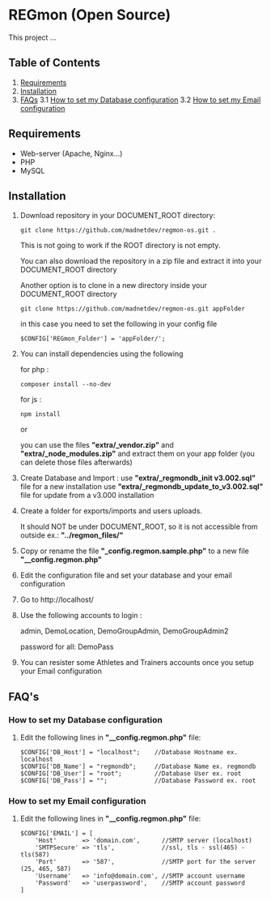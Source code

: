 # REGmon (Open Source)
This project ...


## Table of Contents
 1. [Requirements](#requirements)
 2. [Installation](#installation)
 3. [FAQs](#faqs)
 3.1 [How to set my Database configuration](#How-to-set-my-Database-configuration)
 3.2 [How to set my Email configuration](#How-to-set-my-Email-configuration)


## Requirements
* Web-server (Apache, Nginx...)
* PHP
* MySQL 

## Installation
1. Download repository in your DOCUMENT_ROOT directory:
    ```
    git clone https://github.com/madnetdev/regmon-os.git .
    ```
    This is not going to work if the ROOT directory is not empty.

    You can also download the repository in a zip file and extract it into your DOCUMENT_ROOT directory

    Another option is to clone in a new directory inside your DOCUMENT_ROOT directory
    ```
    git clone https://github.com/madnetdev/regmon-os.git appFolder
    ```
    in this case you need to set the following in your config file
    ```
    $CONFIG['REGmon_Folder'] = 'appFolder/';
    ```

 2. You can install dependencies using the following

    for php :
    ```
    composer install --no-dev
    ```
    for js :
    ```
    npm install
    ```
    or 

    you can use the files **"extra/_vendor.zip"** and **"extra/_node_modules.zip"** and extract them on your app folder (you can delete those files afterwards)

3. Create Database and Import :
    use **"extra/_regmondb_init v3.002.sql"** file for a new installation
    use **"extra/_regmondb_update_to_v3.002.sql"** file for update from a v3.000 installation

4. Create a folder for exports/imports and users uploads.

    It should NOT be under DOCUMENT_ROOT, so it is not accessible from outside
    ex.: **"../regmon_files/"**   

5. Copy or rename the file **"_config.regmon.sample.php"** to a new file **"__config.regmon.php"**

6. Edit the configuration file and set your database and your email configuration

7. Go to http://localhost/ 

8. Use the following accounts to login :

    admin, DemoLocation, DemoGroupAdmin, DemoGroupAdmin2

    password for all: DemoPass

9. You can resister some Athletes and Trainers accounts once you setup your Email configuration



## FAQ's

### How to set my Database configuration
1. Edit the following lines in **"__config.regmon.php"** file:
    ```
    $CONFIG['DB_Host'] = "localhost";    //Database Hostname ex. localhost
    $CONFIG['DB_Name'] = "regmondb";     //Database Name ex. regmondb
    $CONFIG['DB_User'] = "root";         //Database User ex. root
    $CONFIG['DB_Pass'] = "";             //Database Password ex. root
    ```

### How to set my Email configuration
1. Edit the following lines in **"__config.regmon.php"** file:
    ```
    $CONFIG['EMAIL'] = [
        'Host'       => 'domain.com',      //SMTP server (localhost)
        'SMTPSecure' => 'tls',             //ssl, tls - ssl(465) - tls(587)
        'Port'       => '587',             //SMTP port for the server (25, 465, 587)
        'Username'   => 'info@domain.com', //SMTP account username
        'Password'   => 'userpassword',    //SMTP account password
    ]
    ```
